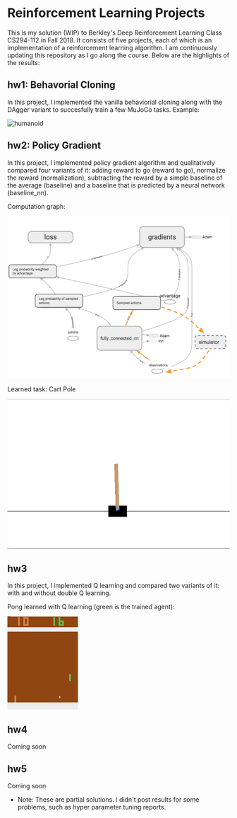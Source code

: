 # Reinforcement Learning Projects
This is my solution (WIP) to Berkley's Deep Reinforcement Learning Class CS294-112 in Fall 2018. It consists of five projects, each of which is an implementation of a reinforcement learning algorithm. I am continuously updating this repository as I go along the course. Below are the highlights of the results:

## hw1: Behavorial Cloning
In this project, I implemented the vanilla behaviorial cloning along with the DAgger variant to succesfully train a few MuJoCo tasks. Example:

![humanoid](hw1/img/humanoid_dagger.gif)

## hw2: Policy Gradient
In this project, I implemented policy gradient algorithm and qualitatively compared four variants of it: adding reward to go (reward to go), normalize the reward (normalization), subtracting the reward by a simple baseline of the average (baseline) and a baseline that is predicted by a neural network (baseline_nn). 

Computation graph:

![graph](hw2/img/graph.png)

Learned task: Cart Pole

![cartpole](hw2/img/learned.gif)

## hw3
In this project, I implemented Q learning and compared two variants of it: with and without double Q learning.

Pong learned with Q learning (green is the trained agent):

![pong](hw3/img/pong.gif)

## hw4
Coming soon

## hw5
Coming soon

* Note: These are partial solutions. I didn't post results for some problems, such as hyper parameter tuning reports.
